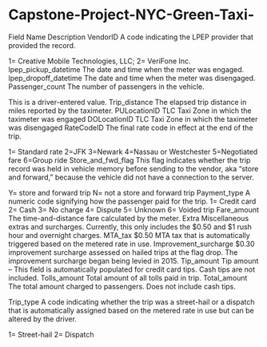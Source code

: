 # Capstone-Project-NYC-Green-Taxi-

Field Name	Description
VendorID	A code indicating the LPEP provider that provided the record.

1= Creative Mobile Technologies, LLC; 2= VeriFone Inc.
lpep_pickup_datetime	The date and time when the meter was engaged.
lpep_dropoff_datetime	The date and time when the meter was disengaged.
Passenger_count	The number of passengers in the vehicle.

This is a driver-entered value.
Trip_distance	The elapsed trip distance in miles reported by the taximeter.
PULocationID	TLC Taxi Zone in which the taximeter was engaged
DOLocationID	TLC Taxi Zone in which the taximeter was disengaged
RateCodeID	The final rate code in effect at the end of the trip.

1= Standard rate 2=JFK
3=Newark
4=Nassau or Westchester 5=Negotiated fare
6=Group ride
Store_and_fwd_flag	This flag indicates whether the trip record was held in vehicle memory before sending to the vendor, aka “store and forward,” because the vehicle did not have a connection to the server.

Y= store and forward trip
N= not a store and forward trip
Payment_type	A numeric code signifying how the passenger paid for the trip.
1= Credit card
2= Cash
3= No charge
4= Dispute
5= Unknown
6= Voided trip
Fare_amount	The time-and-distance fare calculated by the meter.
Extra	Miscellaneous extras and surcharges. Currently, this only includes
the $0.50 and $1 rush hour and overnight charges.
MTA_tax	$0.50 MTA tax that is automatically triggered based on the metered
rate in use.
Improvement_surcharge	$0.30 improvement surcharge assessed on hailed trips at the flag
drop. The improvement surcharge began being levied in 2015.
Tip_amount	Tip amount – This field is automatically populated for credit card
tips. Cash tips are not included.
Tolls_amount	Total amount of all tolls paid in trip.
Total_amount	The total amount charged to passengers. Does not include cash tips.
 

Trip_type	A code indicating whether the trip was a street-hail or a dispatch that is automatically assigned based on the metered rate in use but can be altered by the driver.

1= Street-hail
2= Dispatch
